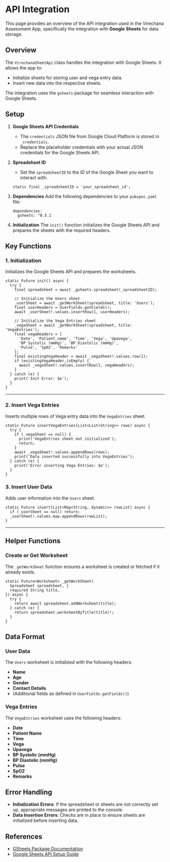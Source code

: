 # API Integration

This page provides an overview of the API integration used in the Virechana Assessment App, specifically the integration with **Google Sheets** for data storage.

## **Overview**

The `VirechanaSheetApi` class handles the integration with Google Sheets. It allows the app to:

- Initialize sheets for storing user and vega entry data.
- Insert new data into the respective sheets.

The integration uses the `gsheets` package for seamless interaction with Google Sheets.

## **Setup**

1. **Google Sheets API Credentials**

   - The `credentials` JSON file from Google Cloud Platform is stored in `_credentials`.
   - Replace the placeholder credentials with your actual JSON credentials for the Google Sheets API.

2. **Spreadsheet ID**

   - Set the `spreadsheetID` to the ID of the Google Sheet you want to interact with.

   ```
   static final _spreadsheetID = 'your_spreadsheet_id';
   ```

3. **Dependencies**
   Add the following dependencies to your `pubspec.yaml` file:

   ```
   dependencies:
     gsheets: ^0.5.1
   ```

4. **Initialization**
   The `init()` function initializes the Google Sheets API and prepares the sheets with the required headers.

## **Key Functions**

### **1. Initialization**

Initializes the Google Sheets API and prepares the worksheets.

```
static Future init() async {
  try {
    final spreadsheet = await _gsheets.spreadsheet(_spreadsheetID);

    // Initialize the Users sheet
    _userSheet = await _getWorkSheet(spreadsheet, title: 'Users');
    final userHeaders = UserFields.getFields();
    await _userSheet!.values.insertRow(1, userHeaders);

    // Initialize the Vega Entries sheet
    _vegaSheet = await _getWorkSheet(spreadsheet, title: 'VegaEntries');
    final vegaHeaders = [
      'Date', 'Patient_name', 'Time', 'Vega', 'Upavega',
      'BP Systolic (mmHg)', 'BP Diastolic (mmHg)',
      'Pulse', 'SpO2', 'Remarks'
    ];
    final existingVegaHeader = await _vegaSheet!.values.row(1);
    if (existingVegaHeader.isEmpty) {
      await _vegaSheet!.values.insertRow(1, vegaHeaders);
    }
  } catch (e) {
    print('Init Error: $e');
  }
}
```

---

### **2. Insert Vega Entries**

Inserts multiple rows of Vega entry data into the `VegaEntries` sheet.

```
static Future insertVegaEntries(List<List<String>> rows) async {
  try {
    if (_vegaSheet == null) {
      print('VegaEntries sheet not initialized');
      return;
    }
    await _vegaSheet!.values.appendRows(rows);
    print('Data inserted successfully into VegaEntries');
  } catch (e) {
    print('Error inserting Vega Entries: $e');
  }
}
```

### **3. Insert User Data**

Adds user information into the `Users` sheet.

```
static Future insert(List<Map<String, dynamic>> rowList) async {
  if (_userSheet == null) return;
  _userSheet!.values.map.appendRows(rowList);
}
```

---

## **Helper Functions**

### **Create or Get Worksheet**

The `_getWorkSheet` function ensures a worksheet is created or fetched if it already exists.

```
static Future<Worksheet> _getWorkSheet(
  Spreadsheet spreadsheet, {
  required String title,
}) async {
  try {
    return await spreadsheet.addWorksheet(title);
  } catch (e) {
    return spreadsheet.worksheetByTitle(title)!;
  }
}
```

## **Data Format**

### **User Data**

The `Users` worksheet is initialized with the following headers:

- **Name**
- **Age**
- **Gender**
- **Contact Details**
- (Additional fields as defined in `UserFields.getFields()`)

### **Vega Entries**

The `VegaEntries` worksheet uses the following headers:

- **Date**
- **Patient Name**
- **Time**
- **Vega**
- **Upavega**
- **BP Systolic (mmHg)**
- **BP Diastolic (mmHg)**
- **Pulse**
- **SpO2**
- **Remarks**

## **Error Handling**

- **Initialization Errors**: If the spreadsheet or sheets are not correctly set up, appropriate messages are printed to the console.
- **Data Insertion Errors**: Checks are in place to ensure sheets are initialized before inserting data.

## **References**

- [GSheets Package Documentation](https://pub.dev/packages/gsheets)
- [Google Sheets API Setup Guide](https://developers.google.com/sheets/api/quickstart)
